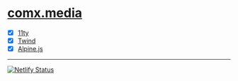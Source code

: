 # [comx.media](https://comx.media)

- [x] [11ty](https://11ty.dev)
- [x] [Twind](https://twind.style)
- [x] [Alpine.js](https://alpinejs.dev)

---

[![Netlify Status](https://api.netlify.com/api/v1/badges/8b519fe1-da2a-4b2f-93fa-e69519371cd3/deploy-status)](https://app.netlify.com/sites/comx-media/deploys)